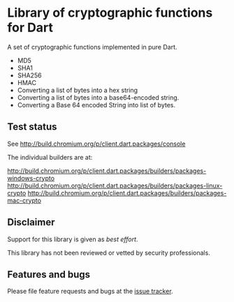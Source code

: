 # Library of cryptographic functions for Dart

A set of cryptographic functions implemented in pure Dart.

* MD5
* SHA1
* SHA256
* HMAC
* Converting a list of bytes into a hex string
* Converting a list of bytes into a base64-encoded string.
* Converting a Base 64 encoded String into list of bytes.

## Test status

See http://build.chromium.org/p/client.dart.packages/console

The individual builders are at:

http://build.chromium.org/p/client.dart.packages/builders/packages-windows-crypto
http://build.chromium.org/p/client.dart.packages/builders/packages-linux-crypto
http://build.chromium.org/p/client.dart.packages/builders/packages-mac-crypto

## Disclaimer

Support for this library is given as _best effort_.

This library has not been reviewed or vetted by security professionals.

## Features and bugs

Please file feature requests and bugs at the [issue tracker][tracker].

[tracker]: https://github.com/dart-lang/crypto/issues
